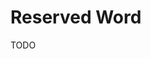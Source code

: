 # Reserved Word

<!--
https://github.com/Frozire/reserved-words
https://github.com/shouldbee/reserved-usernames
https://github.com/mvila/reserved-usernames

https://checkmarks.com
-->

TODO
